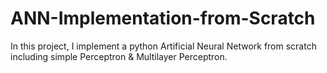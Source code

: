 # ANN-Implementation-from-Scratch
In this project, I implement a python Artificial Neural Network from scratch including simple Perceptron &amp; Multilayer Perceptron.
